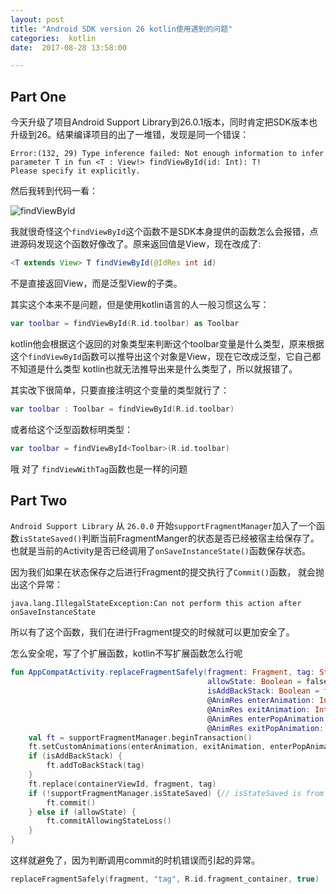 ```yaml
---
layout: post
title: "Android SDK version 26 kotlin使用遇到的问题"
categories:  kotlin
date:  2017-08-28 13:58:00

---
```




## Part One

今天升级了项目Android Support Library到26.0.1版本，同时肯定把SDK版本也升级到26。结果编译项目的出了一堆错，发现是同一个错误：

```
Error:(132, 29) Type inference failed: Not enough information to infer parameter T in fun <T : View!> findViewById(id: Int): T!
Please specify it explicitly.
```

然后我转到代码一看：

![findViewById](http://img.muliba.net/blog/post/20170828/QQ%E6%88%AA%E5%9B%BE20170828140524.png)



<!-- more -->



我就很奇怪这个`findViewById`这个函数不是SDK本身提供的函数怎么会报错，点进源码发现这个函数好像改了。原来返回值是View，现在改成了:

```java
<T extends View> T findViewById(@IdRes int id)
```

不是直接返回View，而是泛型View的子类。

其实这个本来不是问题，但是使用kotlin语言的人一般习惯这么写：

```kotlin
var toolbar = findViewById(R.id.toolbar) as Toolbar
```

kotlin他会根据这个返回的对象类型来判断这个toolbar变量是什么类型，原来根据这个`findViewById`函数可以推导出这个对象是View，现在它改成泛型，它自己都不知道是什么类型 kotlin也就无法推导出来是什么类型了，所以就报错了。

其实改下很简单，只要直接注明这个变量的类型就行了：

```kotlin
var toolbar : Toolbar = findViewById(R.id.toolbar)
```

或者给这个泛型函数标明类型：

```kotlin
var toolbar = findViewById<Toolbar>(R.id.toolbar)
```



哦 对了 `findViewWithTag`函数也是一样的问题



## Part Two

`Android Support Library` 从 `26.0.0` 开始`supportFragmentManager`加入了一个函数`isStateSaved()`判断当前FragmentManger的状态是否已经被宿主给保存了。也就是当前的Activity是否已经调用了`onSaveInstanceState()`函数保存状态。

因为我们如果在状态保存之后进行Fragment的提交执行了`Commit()`函数， 就会抛出这个异常：

```
java.lang.IllegalStateException:Can not perform this action after onSaveInstanceState
```

所以有了这个函数，我们在进行Fragment提交的时候就可以更加安全了。

怎么安全呢，写了个扩展函数，kotlin不写扩展函数怎么行呢

```kotlin
fun AppCompatActivity.replaceFragmentSafely(fragment: Fragment, tag: String, @IdRes containerViewId: Int,
                                            allowState: Boolean = false,
                                            isAddBackStack: Boolean = false,
                                            @AnimRes enterAnimation: Int = 0,
                                            @AnimRes exitAnimation: Int = 0,
                                            @AnimRes enterPopAnimation: Int = 0,
                                            @AnimRes exitPopAnimation: Int = 0) {
    val ft = supportFragmentManager.beginTransaction()
    ft.setCustomAnimations(enterAnimation, exitAnimation, enterPopAnimation, exitPopAnimation)
    if (isAddBackStack) {
        ft.addToBackStack(tag)
    }
    ft.replace(containerViewId, fragment, tag)
    if (!supportFragmentManager.isStateSaved) {// isStateSaved is from Android Support Library version 26.0.0
        ft.commit()
    } else if (allowState) {
        ft.commitAllowingStateLoss()
    }
}
```

这样就避免了，因为判断调用commit的时机错误而引起的异常。

```kotlin
replaceFragmentSafely(fragment, "tag", R.id.fragment_container, true)
```



